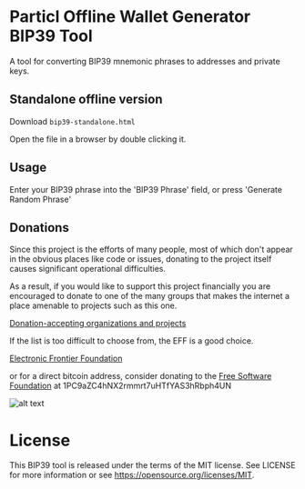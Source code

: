 # Particl Offline Wallet Generator BIP39 Tool

A tool for converting BIP39 mnemonic phrases to addresses and private keys.


## Standalone offline version

Download `bip39-standalone.html`

Open the file in a browser by double clicking it.


## Usage

Enter your BIP39 phrase into the 'BIP39 Phrase' field, or press
'Generate Random Phrase'


## Donations

Since this project is the efforts of many people, most of which don't appear in
the obvious places like code or issues, donating to the project itself causes
significant operational difficulties.

As a result, if you would like to support this project financially you are
encouraged to donate to one of the many groups that makes the internet a place
amenable to projects such as this one.

[Donation-accepting organizations and projects](https://en.bitcoin.it/wiki/Donation-accepting_organizations_and_projects)

If the list is too difficult to choose from, the EFF is a good choice.

[Electronic Frontier Foundation](https://supporters.eff.org/donate)

or for a direct bitcoin address, consider donating to the
[Free Software Foundation](https://www.fsf.org/about/ways-to-donate/)
at 1PC9aZC4hNX2rmmrt7uHTfYAS3hRbph4UN

![alt text](https://static.fsf.org/nosvn/images/bitcoin_qrcodes/fsf.png "FSF Bitcoin Address")

# License

This BIP39 tool is released under the terms of the MIT license. See LICENSE for
more information or see https://opensource.org/licenses/MIT.
